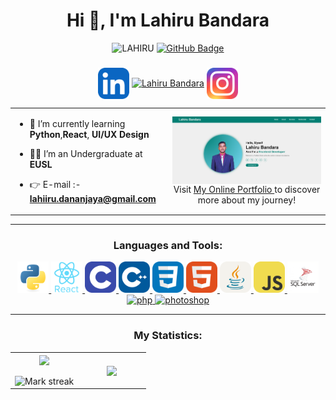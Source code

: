 <h1 align="center">Hi 👋, I'm Lahiru Bandara</h1>
<div align="center">
  <img src="https://komarev.com/ghpvc/?username=LAHI-RU&label=Profile%20views&color=0e75b6&style=flat" alt="LAHIRU" /> 
  <a href="https://github.com/LAHI-RU?tab=followers"><img src="https://img.shields.io/github/followers/LAHI-RU?    label=Followers&style=social" alt="GitHub Badge"></a>
</div> 

<h3 align="center"></h3>
<p align="center">
<a href="https://www.linkedin.com/in/lahirubandaara" target="blank"><img align="center" src="https://github.com/tandpfun/skill-icons/blob/main/icons/LinkedIn.svg" alt="Lahiru Bandara" height="50" width="50" /></a>
<a href="https://fb.com/lahiru.bandara.1428921?mibextid=ZbWKwL" target="blank"><img align="center" src="https://raw.githubusercontent.com/rahuldkjain/github-profile-readme-generator/master/src/images/icons/Social/facebook.svg" alt="Lahiru Bandara" height="50" width="50" /></a>
<a href="https://instagram.com/l_a_h_i_r_u._" target="blank"><img align="center" src="https://github.com/tandpfun/skill-icons/blob/main/icons/Instagram.svg" alt="Lahiru Bandara" height="50" width="50" /></a>
</p>

<table align="center">
<tr border="none">
<td width="50%" align="left">

- 🌱 I’m currently learning **Python**,**React**, **UI/UX Design**

- 🧑‍🎓 I’m an Undergraduate at **EUSL**

- 👉 E-mail :- **lahiiru.dananjaya@gmail.com**

</td>
<td width="50%" align="center">
  
  <img align="center" alt="portfolio image" width="600" src="01.png">
  <br>
  Visit <a href="https://lahiru-dhananjaya.netlify.app/" target="_blank"> My Online Portfolio </a> to discover more about my journey!  
</td>
</tr>
</table>

---

<h3 align="center">Languages and Tools:</h3>
<p align="center"> <a href="https://www.python.org" target="blank" rel="noreferrer"> <img src="https://raw.githubusercontent.com/devicons/devicon/master/icons/python/python-original.svg" alt="python" width="50" height="50"/> </a> <a href="https://reactjs.org/" target="_blank" rel="noreferrer"> <img src="https://raw.githubusercontent.com/devicons/devicon/master/icons/react/react-original-wordmark.svg" alt="react" width="50" height="50"/> </a> <a href="https://www.cprogramming.com/" target="_blank" rel="noreferrer"> <img src="https://github.com/tandpfun/skill-icons/blob/main/icons/C.svg" alt="c" width="50" height="50"/> </a> <a href="https://www.w3schools.com/cpp/" target="_blank" rel="noreferrer"> <img src="https://github.com/tandpfun/skill-icons/blob/main/icons/CPP.svg" alt="cplusplus" width="50" height="50"/> </a> <a href="https://www.w3schools.com/css/" target="_blank" rel="noreferrer"> <img src="https://github.com/tandpfun/skill-icons/blob/main/icons/CSS.svg" alt="css3" width="50" height="50"/> </a>  <a href="https://www.w3.org/html/" target="_blank" rel="noreferrer"> <img src="https://github.com/tandpfun/skill-icons/blob/main/icons/HTML.svg" alt="html5" width="50" height="50"/> </a> <a href="https://www.java.com" target="_blank" rel="noreferrer"> <img src="https://github.com/tandpfun/skill-icons/blob/main/icons/Java-Light.svg" alt="java" width="50" height="50"/> </a> <a href="https://developer.mozilla.org/en-US/docs/Web/JavaScript" target="_blank" rel="noreferrer"> <img src="https://github.com/tandpfun/skill-icons/blob/main/icons/JavaScript.svg" alt="javascript" width="50" height="50"/> </a> <a href="https://www.microsoft.com/en-us/sql-server" target="_blank" rel="noreferrer"> <img src="https://github.com/Scar1109/skill-icons/blob/Scar1109/icons/microsoftSQL.svg" alt="mssql" width="50" height="50"/> </a>   <a href="https://www.php.net" target="_blank" rel="noreferrer"> <img src="https://github.com/Scar1109/skill-icons/blob/Scar1109/icons/PHP-Light.svg" alt="php" width="50" height="50"/> </a> <a href="https://www.photoshop.com/en" target="_blank" rel="noreferrer"> <img src="https://github.com/Scar1109/skill-icons/blob/Scar1109/icons/Photoshop.svg" alt="photoshop" width="50" height="50"/> </a>  </p>

---

<h3 align="center">My Statistics:</h3>
<p align="center">
<table align="center">
<tr border="none">
<td width="50%" align="center">

  <img  align="center"  src="https://github-readme-stats.vercel.app/api?username=LAHI-RU&theme=dark&show_icons=true&count_private=true" />
  <br></br>
  <img  title="🔥 Get streak stats for your profile at git.io/streak-stats" alt="Mark streak" src="https://github-readme-streak-stats.herokuapp.com/?user=LAHI-RU&theme=dark&hide_border=false" /> 
</td>
<td width="50%" align="center">

  <img  align="center"  src="https://github-readme-stats.vercel.app/api/top-langs/?username=LAHI-RU&theme=dark&hide_border=false&include_all_commits=false&count_private=false&layout=compact"/>

  </td>
</tr>
</table>
